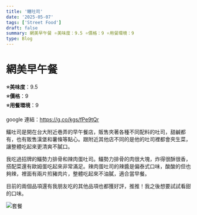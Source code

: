```yaml
---
title: '鱷吐司'
date: '2025-05-07'
tags: ['Street Food']
draft: false
summary: 網美早午餐 ⭐️美味度：9.5 ⭐️價格：9 ⭐️用餐環境：9
type: Blog
---
```


# 網美早午餐

**⭐️美味度**：9.5  
**⭐️價格**：9  
**⭐️用餐環境**：9

google 連結：https://g.co/kgs/fPe9tQr

鱷吐司是開在台大附近巷弄的早午餐店，販售夾著各種不同配料的吐司，甜鹹都有，也有販售漢堡和薯條等點心。跟附近其他店不同的是他的吐司裡都會夾生菜，讓整體吃起來更清爽不膩口。

我吃過招牌的鱷勢力排骨和辣肉蛋吐司。鱷勢力排骨的肉很大塊，炸得很酥很香，搭配菜還有歐姆蛋吃起來非常滿足。辣肉蛋吐司的辣醬是偏泰式口味，酸酸的但也夠辣，裡面有兩片煎豬肉片，整體吃起來不油膩，適合當早餐。

目前的兩個品項還有我朋友吃的其他品項也都獲好評，推推！我之後想要試試看甜的口味。

![套餐](/static/images/StreetFood1.png)
